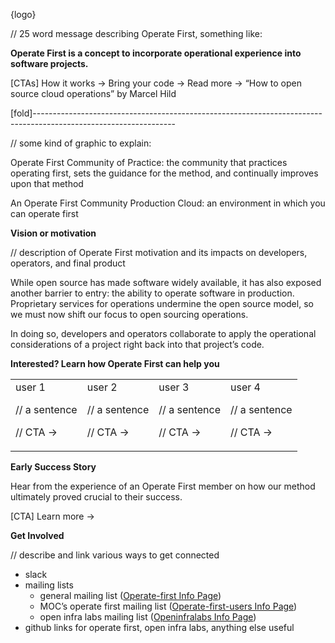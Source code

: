 {logo}

// 25 word message describing Operate First, something like:

**Operate First is a concept to incorporate operational experience into software projects.**

[CTAs]
How it works →
Bring your code →
Read more → “How to open source cloud operations” by Marcel Hild

[fold]-----------------------------------------------------------------------------------------------------------------

// some kind of graphic to explain:

Operate First Community of Practice: the community that practices operating first, sets the guidance for the method, and continually improves upon that method

An Operate First Community Production Cloud: an environment in which you can operate first

**Vision or motivation**

// description of Operate First motivation and its impacts on developers, operators, and final product

While open source has made software widely available, it has also exposed another barrier to entry: the ability to operate software in production.
Proprietary services for operations undermine the open source model, so we must now shift our focus to open sourcing operations.

In doing so, developers and operators collaborate to apply the operational considerations of a project right back into that project’s code.

**Interested? Learn how Operate First can help you**

<table>
  <tr>
   <td>user 1
<p>
// a sentence
<p>
// CTA →
   </td>
   <td>user 2
<p>
// a sentence
<p>
// CTA →
   </td>
   <td>user 3
<p>
// a sentence
<p>
// CTA →
   </td>
   <td>user 4
<p>
// a sentence
<p>
// CTA →
   </td>
  </tr>
</table>

**Early Success Story**

Hear from the experience of an Operate First member on how our method ultimately proved crucial to their success.

[CTA] Learn more →

**Get Involved**

// describe and link various ways to get connected

- slack
- mailing lists
  - general mailing list ([Operate-first Info Page](https://listman.redhat.com/mailman/listinfo/operate-first))
  - MOC’s operate first mailing list ([Operate-first-users Info Page](https://mail.massopen.cloud/mailman/listinfo/operate-first-users))
  - open infra labs mailing list ([Openinfralabs Info Page](http://lists.opendev.org/cgi-bin/mailman/listinfo/openinfralabs))
- github links for operate first, open infra labs, anything else useful
